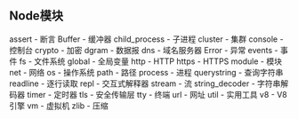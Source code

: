 ## Node模块

assert - 断言
Buffer - 缓冲器
child_process - 子进程
cluster - 集群
console - 控制台
crypto - 加密
dgram - 数据报
dns - 域名服务器
Error - 异常
events - 事件
fs - 文件系统
global - 全局变量
http - HTTP
https - HTTPS
module - 模块
net - 网络
os - 操作系统
path - 路径
process - 进程
querystring - 查询字符串
readline - 逐行读取
repl - 交互式解释器
stream - 流
string_decoder - 字符串解码器
timer - 定时器
tls - 安全传输层
tty - 终端
url - 网址
util - 实用工具
v8 - V8引擎
vm - 虚拟机
zlib - 压缩
